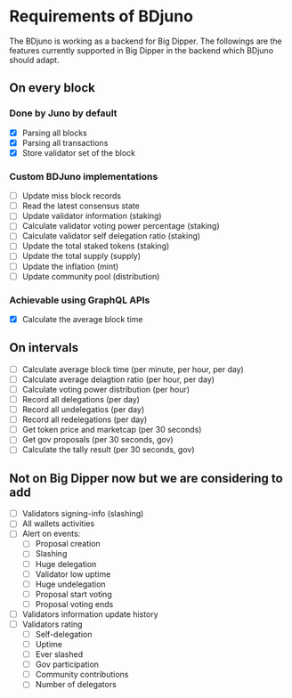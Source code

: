 # Requirements of BDjuno
The BDjuno is working as a backend for Big Dipper. The followings are the features currently supported in Big Dipper in the backend which BDjuno should adapt.

## On every block
### Done by Juno by default
- [x] Parsing all blocks
- [x] Parsing all transactions
- [x] Store validator set of the block

### Custom BDJuno implementations
- [ ] Update miss block records
- [ ] Read the latest consensus state
- [ ] Update validator information (staking) 
- [ ] Calculate validator voting power percentage (staking) 
- [ ] Calculate validator self delegation ratio (staking)
- [ ] Update the total staked tokens (staking) 
- [ ] Update the total supply (supply)
- [ ] Update the inflation (mint)
- [ ] Update community pool (distribution)

### Achievable using GraphQL APIs
- [x] Calculate the average block time

## On intervals
- [ ] Calculate average block time (per minute, per hour, per day)
- [ ] Calculate average delagtion ratio (per hour, per day)
- [ ] Calculate voting power distribution (per hour)
- [ ] Record all delegations (per day)
- [ ] Record all undelegatios (per day)
- [ ] Record all redelegations (per day)
- [ ] Get token price and marketcap (per 30 seconds)
- [ ] Get gov proposals (per 30 seconds, gov)
- [ ] Calculate the tally result (per 30 seconds, gov)

## Not on Big Dipper now but we are considering to add
- [ ] Validators signing-info (slashing)
- [ ] All wallets activities
- [ ] Alert on events: 
   - [ ] Proposal creation
   - [ ] Slashing
   - [ ] Huge delegation
   - [ ] Validator low uptime
   - [ ] Huge undelegation
   - [ ] Proposal start voting 
   - [ ] Proposal voting ends
- [ ] Validators information update history
- [ ] Validators rating
   - [ ] Self-delegation
   - [ ] Uptime
   - [ ] Ever slashed
   - [ ] Gov participation
   - [ ] Community contributions
   - [ ] Number of delegators
